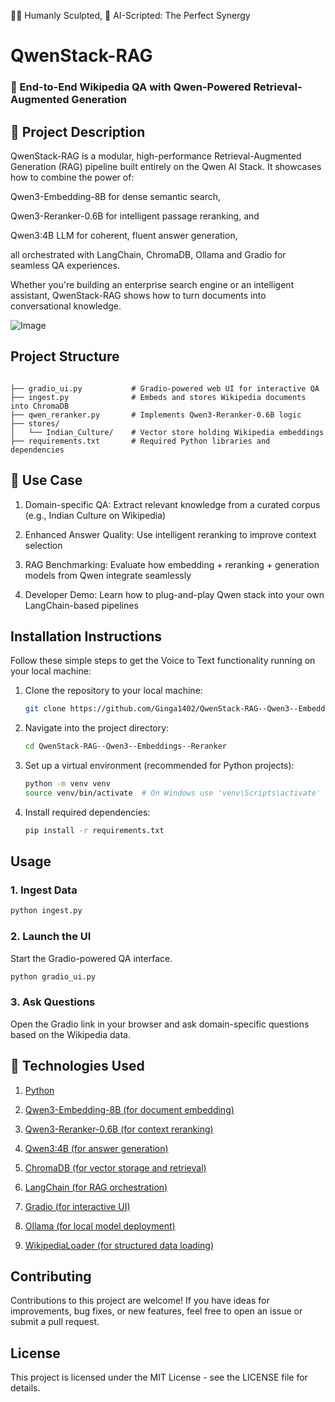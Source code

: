 👨‍💻 Humanly Sculpted, 🤖 AI-Scripted: The Perfect Synergy


# **QwenStack-RAG**

### **🧠 End-to-End Wikipedia QA with Qwen-Powered Retrieval-Augmented Generation**

## **📌 Project Description**

QwenStack-RAG is a modular, high-performance Retrieval-Augmented Generation (RAG) pipeline built entirely on the Qwen AI Stack. It showcases how to combine the power of:

Qwen3-Embedding-8B for dense semantic search,

Qwen3-Reranker-0.6B for intelligent passage reranking, and

Qwen3:4B LLM for coherent, fluent answer generation,

all orchestrated with LangChain, ChromaDB, Ollama and Gradio for seamless QA experiences.

Whether you're building an enterprise search engine or an intelligent assistant, QwenStack-RAG shows how to turn documents into conversational knowledge.


![Image](https://github.com/user-attachments/assets/fd58c829-11ef-4d39-9bf5-f4b15e04e18a)



## **Project Structure**

```

├── gradio_ui.py           # Gradio-powered web UI for interactive QA
├── ingest.py              # Embeds and stores Wikipedia documents into ChromaDB
├── qwen_reranker.py       # Implements Qwen3-Reranker-0.6B logic
├── stores/
│   └── Indian_Culture/    # Vector store holding Wikipedia embeddings
├── requirements.txt       # Required Python libraries and dependencies

```

## **🎯 Use Case**

1. Domain-specific QA: Extract relevant knowledge from a curated corpus (e.g., Indian Culture on Wikipedia)

2. Enhanced Answer Quality: Use intelligent reranking to improve context selection

3. RAG Benchmarking: Evaluate how embedding + reranking + generation models from Qwen integrate seamlessly

4. Developer Demo: Learn how to plug-and-play Qwen stack into your own LangChain-based pipelines


## **Installation Instructions**

Follow these simple steps to get the Voice to Text functionality running on your local machine:

1. Clone the repository to your local machine:
    ```bash
   git clone https://github.com/Ginga1402/QwenStack-RAG--Qwen3--Embeddings--Reranker.git
    ```
2. Navigate into the project directory:
    ```bash
    cd QwenStack-RAG--Qwen3--Embeddings--Reranker
    ```
3. Set up a virtual environment (recommended for Python projects):
    ```bash
    python -m venv venv
    source venv/bin/activate  # On Windows use 'venv\Scripts\activate'
    ```
4. Install required dependencies:
    ```bash
    pip install -r requirements.txt
    ```


## **Usage**

### 1. **Ingest Data**


```bash
python ingest.py
```

### 2. **Launch the UI**

Start the Gradio-powered QA interface.

```bash
python gradio_ui.py
```

### 3. **Ask Questions**

Open the Gradio link in your browser and ask domain-specific questions based on the Wikipedia data.

## **🧰 Technologies Used**

1. [Python](https://www.python.org/)

2. [Qwen3-Embedding-8B (for document embedding)](https://huggingface.co/Qwen/Qwen3-Embedding-8B)

3. [Qwen3-Reranker-0.6B (for context reranking)](https://huggingface.co/Qwen/Qwen3-Reranker-0.6B)

4. [Qwen3:4B (for answer generation)](https://huggingface.co/Qwen/Qwen3-4B)

5. [ChromaDB (for vector storage and retrieval)](https://www.trychroma.com/)

6. [LangChain (for RAG orchestration)](https://python.langchain.com/docs/introduction/)

7. [Gradio (for interactive UI)](https://www.gradio.app/)

8. [Ollama (for local model deployment)](https://ollama.com/)

9. [WikipediaLoader (for structured data loading)](https://python.langchain.com/docs/integrations/document_loaders/wikipedia/)



## **Contributing**
Contributions to this project are welcome! If you have ideas for improvements, bug fixes, or new features, feel free to open an issue or submit a pull request.

## **License**
This project is licensed under the MIT License - see the LICENSE file for details.


